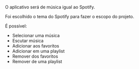 O aplicativo será de música igual ao Spotify.

Foi escolhido o tema do Spotify para fazer o escopo do projeto.

É possível:

- Selecionar uma música
- Escutar música
- Adicionar aos favoritos
- Adicionar em uma playlist
- Remover dos favoritos
- Remover de uma playlist
